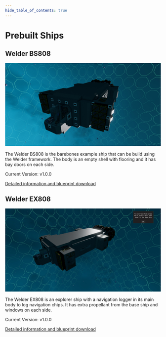```yaml
---
hide_table_of_contents: true
---
```


# Prebuilt Ships

## Welder BS808

<img src="./photos/bs808/20220712203129_1.jpg" width="800" />

The Welder BS808 is the barebones example ship that can be build using the Welder framework.
The body is an empty shell with flooring and it has bay doors on each side.

Current Version: v1.0.0

[Detailed information and blueprint download](./ships/bs808)

## Welder EX808

<img src="./photos/ex808/20220713135228_1.jpg" width="800" />

The Welder EX808 is an explorer ship with a navigation logger in its main body to log navigation chips.
It has extra propellant from the base ship and windows on each side.

Current Version: v1.0.0

[Detailed information and blueprint download](./ships/ex808)
